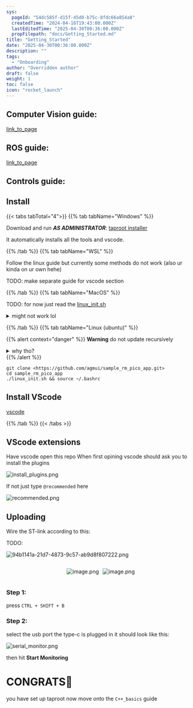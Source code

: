 ```yaml
---
sys:
  pageId: "54dc585f-d15f-45d0-b75c-8fdc66a854a8"
  createdTime: "2024-04-16T19:43:00.000Z"
  lastEditedTime: "2025-04-30T00:36:00.000Z"
  propFilepath: "docs/Getting_Started.md"
title: "Getting_Started"
date: "2025-04-30T00:36:00.000Z"
description: ""
tags:
  - "Onboarding"
author: "Overridden author"
draft: false
weight: 1
toc: false
icon: "rocket_launch"
---
```


## Computer Vision guide:

[link_to_page](86d45bc0-388b-4d26-8848-44f255f73d0e)

## ROS guide:

[link_to_page](3c76c1de-ec8f-46d6-8b0a-294005edc2d5)

## Controls guide:

## Install

{{< tabs tabTotal="4">}}
{{% tab tabName="Windows" %}}

Download and run _**AS ADMINISTRATOR**_: [taproot installer](https://github.com/Thornbots/TeachingFreshies/releases/tag/1.0)

It automatically installs all the tools and vscode.

{{% /tab %}}
{{% tab tabName="WSL" %}}

Follow the linux guide but currently some methods do not work (also ur kinda on ur own hehe)

TODO: make separate guide for vscode section

{{% /tab %}}
{{% tab tabName="MacOS" %}}

TODO: for now just read the [linux_init.sh](https://github.com/agmui/sample_rm_pico_app/blob/main/linux_init.sh)

<details>
<summary>might not work lol</summary>

`brew install libusb pkg-config`

Next install: [vscode](https://code.visualstudio.com/Download)

</details>

{{% /tab %}}
{{% tab tabName="Linux (ubuntu)" %}}

{{% alert context="danger" %}}
**Warning** do not update recursively
<details>
<summary>why tho?</summary>
There are some submodules that may go on for a while (like tinyusb) and I highly
recommend you don't need to get them.
If you want to see what submodules I update just look in `linux_init.sh`
</details>
{{% /alert %}}

```shell
git clone <https://github.com/agmui/sample_rm_pico_app.git>
cd sample_rm_pico_app
./linux_init.sh && source ~/.bashrc
```

## Install VScode

[vscode](https://code.visualstudio.com/Download)

{{% /tab %}}
{{< /tabs >}}

## VScode extensions

Have vscode open this repo
When first opining vscode should ask you to install the plugins

![install_plugins.png](https://prod-files-secure.s3.us-west-2.amazonaws.com/d518164a-d88e-44d1-a4ee-3adb3bd8bce0/89bd30f0-1825-4e77-867b-0a41ce370880/install_plugins.png?X-Amz-Algorithm=AWS4-HMAC-SHA256&X-Amz-Content-Sha256=UNSIGNED-PAYLOAD&X-Amz-Credential=ASIAZI2LB466VB7MKKN5%2F20250803%2Fus-west-2%2Fs3%2Faws4_request&X-Amz-Date=20250803T070954Z&X-Amz-Expires=3600&X-Amz-Security-Token=IQoJb3JpZ2luX2VjEOv%2F%2F%2F%2F%2F%2F%2F%2F%2F%2FwEaCXVzLXdlc3QtMiJHMEUCIQDblXxHzvJikKQab%2FGnrnPsGfM4%2B3XdT7SFpqtHZXubiAIgcYIKel5wENTnaXqzRBpPvM%2FOJ3U1YoDeth5frRjdi5gq%2FwMIJBAAGgw2Mzc0MjMxODM4MDUiDA25d%2FwgEocXC5harircAzG3gefrX6jgM3ZtBeR0hkxvuwwfsvzc0EAkLrODuWNn9pKibUwY7HJ7%2FXyjCKfZNBFkUjc25ycXMFzfLXfptIDo31QS%2B4cmcMtekQLAFHdE1Us2qryKvLja%2F73aatlvqB0c9qPG9BpJfy4KUnN64LMw3X02jNaEw9UIewkOo80ZplOgQu2JxQeH0aO1HUcvs7qunyrqHht0vKAmDfPdE1LKUhFClbDRQwUCBXnfJGsYAFampk4Z%2Bj7kiZtawKrRqAHyty%2FVb92UIIMMctMXzTfv9wxFPSrRCQS6WZZw9fMQpJBzYb331FsLULzTAqcBlPI5PVWD1uc8T6eAHLDq1DFp%2F2ZZcIEA5LTdlhGwXuezQKNzrhhrs32szOCO1e5%2B0MG13wyjFDoRH%2FxiGuhxHuTSUcRw%2FGxFsogLk6ByB5%2B3gWvpqHlLqE7aNT%2B%2BkU7TPWn8j2mNYqo0Yq6mQVPe%2F8sRU5AcoMbTKh2lJu1vMiNdCnba0UxBOdk4V0o6y4TeUsn7zZylXUx8M3xsUsbqNTT8931nOvDAT4sYyCX7deeyjhbdWqlfhL6FPZm3gSfBn4t1JdAV8j06kxA77yaNPNX%2BfNvTn1lTLKqHYC8KGSLv0w%2B9Hd5pDBbJyv8UMLuju8QGOqUBqYg25MayNdwTogPK%2Bm5Szs%2F%2Fk7SNEofOcs3e%2BcITFQ%2Fzc7bzoiE8dnSke%2BFdDwKiUoJI%2Bsag8NSmnU9omjvN7f%2Fr3y1Yhuo0Y8mAd%2F9k7OjIr36B8AWbXEKfluDZAe7fT71s%2BXVrp%2FSZihi4rKZ5PO93zsoZ0xICagkrFL5DvWYOG5%2ByhHA1AECY%2FBSjeCMpNUaXzcF37WJvyC246hj9j1P2U0wX&X-Amz-Signature=63ccd05b34398e7e4f39b61ff9910f406d6efb9ffbf318d5fcb062e3e0064686&X-Amz-SignedHeaders=host&x-amz-checksum-mode=ENABLED&x-id=GetObject)

If not just type `@recommended` here  

![recommended.png](https://prod-files-secure.s3.us-west-2.amazonaws.com/d518164a-d88e-44d1-a4ee-3adb3bd8bce0/61e661e9-5d85-4dfc-be0d-8d2097a5e793/recommended.png?X-Amz-Algorithm=AWS4-HMAC-SHA256&X-Amz-Content-Sha256=UNSIGNED-PAYLOAD&X-Amz-Credential=ASIAZI2LB466VB7MKKN5%2F20250803%2Fus-west-2%2Fs3%2Faws4_request&X-Amz-Date=20250803T070954Z&X-Amz-Expires=3600&X-Amz-Security-Token=IQoJb3JpZ2luX2VjEOv%2F%2F%2F%2F%2F%2F%2F%2F%2F%2FwEaCXVzLXdlc3QtMiJHMEUCIQDblXxHzvJikKQab%2FGnrnPsGfM4%2B3XdT7SFpqtHZXubiAIgcYIKel5wENTnaXqzRBpPvM%2FOJ3U1YoDeth5frRjdi5gq%2FwMIJBAAGgw2Mzc0MjMxODM4MDUiDA25d%2FwgEocXC5harircAzG3gefrX6jgM3ZtBeR0hkxvuwwfsvzc0EAkLrODuWNn9pKibUwY7HJ7%2FXyjCKfZNBFkUjc25ycXMFzfLXfptIDo31QS%2B4cmcMtekQLAFHdE1Us2qryKvLja%2F73aatlvqB0c9qPG9BpJfy4KUnN64LMw3X02jNaEw9UIewkOo80ZplOgQu2JxQeH0aO1HUcvs7qunyrqHht0vKAmDfPdE1LKUhFClbDRQwUCBXnfJGsYAFampk4Z%2Bj7kiZtawKrRqAHyty%2FVb92UIIMMctMXzTfv9wxFPSrRCQS6WZZw9fMQpJBzYb331FsLULzTAqcBlPI5PVWD1uc8T6eAHLDq1DFp%2F2ZZcIEA5LTdlhGwXuezQKNzrhhrs32szOCO1e5%2B0MG13wyjFDoRH%2FxiGuhxHuTSUcRw%2FGxFsogLk6ByB5%2B3gWvpqHlLqE7aNT%2B%2BkU7TPWn8j2mNYqo0Yq6mQVPe%2F8sRU5AcoMbTKh2lJu1vMiNdCnba0UxBOdk4V0o6y4TeUsn7zZylXUx8M3xsUsbqNTT8931nOvDAT4sYyCX7deeyjhbdWqlfhL6FPZm3gSfBn4t1JdAV8j06kxA77yaNPNX%2BfNvTn1lTLKqHYC8KGSLv0w%2B9Hd5pDBbJyv8UMLuju8QGOqUBqYg25MayNdwTogPK%2Bm5Szs%2F%2Fk7SNEofOcs3e%2BcITFQ%2Fzc7bzoiE8dnSke%2BFdDwKiUoJI%2Bsag8NSmnU9omjvN7f%2Fr3y1Yhuo0Y8mAd%2F9k7OjIr36B8AWbXEKfluDZAe7fT71s%2BXVrp%2FSZihi4rKZ5PO93zsoZ0xICagkrFL5DvWYOG5%2ByhHA1AECY%2FBSjeCMpNUaXzcF37WJvyC246hj9j1P2U0wX&X-Amz-Signature=40be563330f4a1c5baf51d98d887fa1e122e3adbf715988513d86956bafbf292&X-Amz-SignedHeaders=host&x-amz-checksum-mode=ENABLED&x-id=GetObject)

## Uploading

Wire the ST-link according to this:

TODO:

![94b1141a-21d7-4873-9c57-ab9d8f807222.png](https://prod-files-secure.s3.us-west-2.amazonaws.com/d518164a-d88e-44d1-a4ee-3adb3bd8bce0/e5fad17d-ab82-4300-9f4c-505ab4b1202c/94b1141a-21d7-4873-9c57-ab9d8f807222.png?X-Amz-Algorithm=AWS4-HMAC-SHA256&X-Amz-Content-Sha256=UNSIGNED-PAYLOAD&X-Amz-Credential=ASIAZI2LB466VB7MKKN5%2F20250803%2Fus-west-2%2Fs3%2Faws4_request&X-Amz-Date=20250803T070954Z&X-Amz-Expires=3600&X-Amz-Security-Token=IQoJb3JpZ2luX2VjEOv%2F%2F%2F%2F%2F%2F%2F%2F%2F%2FwEaCXVzLXdlc3QtMiJHMEUCIQDblXxHzvJikKQab%2FGnrnPsGfM4%2B3XdT7SFpqtHZXubiAIgcYIKel5wENTnaXqzRBpPvM%2FOJ3U1YoDeth5frRjdi5gq%2FwMIJBAAGgw2Mzc0MjMxODM4MDUiDA25d%2FwgEocXC5harircAzG3gefrX6jgM3ZtBeR0hkxvuwwfsvzc0EAkLrODuWNn9pKibUwY7HJ7%2FXyjCKfZNBFkUjc25ycXMFzfLXfptIDo31QS%2B4cmcMtekQLAFHdE1Us2qryKvLja%2F73aatlvqB0c9qPG9BpJfy4KUnN64LMw3X02jNaEw9UIewkOo80ZplOgQu2JxQeH0aO1HUcvs7qunyrqHht0vKAmDfPdE1LKUhFClbDRQwUCBXnfJGsYAFampk4Z%2Bj7kiZtawKrRqAHyty%2FVb92UIIMMctMXzTfv9wxFPSrRCQS6WZZw9fMQpJBzYb331FsLULzTAqcBlPI5PVWD1uc8T6eAHLDq1DFp%2F2ZZcIEA5LTdlhGwXuezQKNzrhhrs32szOCO1e5%2B0MG13wyjFDoRH%2FxiGuhxHuTSUcRw%2FGxFsogLk6ByB5%2B3gWvpqHlLqE7aNT%2B%2BkU7TPWn8j2mNYqo0Yq6mQVPe%2F8sRU5AcoMbTKh2lJu1vMiNdCnba0UxBOdk4V0o6y4TeUsn7zZylXUx8M3xsUsbqNTT8931nOvDAT4sYyCX7deeyjhbdWqlfhL6FPZm3gSfBn4t1JdAV8j06kxA77yaNPNX%2BfNvTn1lTLKqHYC8KGSLv0w%2B9Hd5pDBbJyv8UMLuju8QGOqUBqYg25MayNdwTogPK%2Bm5Szs%2F%2Fk7SNEofOcs3e%2BcITFQ%2Fzc7bzoiE8dnSke%2BFdDwKiUoJI%2Bsag8NSmnU9omjvN7f%2Fr3y1Yhuo0Y8mAd%2F9k7OjIr36B8AWbXEKfluDZAe7fT71s%2BXVrp%2FSZihi4rKZ5PO93zsoZ0xICagkrFL5DvWYOG5%2ByhHA1AECY%2FBSjeCMpNUaXzcF37WJvyC246hj9j1P2U0wX&X-Amz-Signature=eac91d448bc426431c58e32017d45f9dd151a58abf65e32431385184c47ca363&X-Amz-SignedHeaders=host&x-amz-checksum-mode=ENABLED&x-id=GetObject)

<div style="display: flex;flex-direction: row; column-gap:10px; max-width: 630px;justify-content: center;">
<div>

![image.png](https://prod-files-secure.s3.us-west-2.amazonaws.com/d518164a-d88e-44d1-a4ee-3adb3bd8bce0/210ecb78-1116-4d7b-b9b7-2292f66fa2c2/image.png?X-Amz-Algorithm=AWS4-HMAC-SHA256&X-Amz-Content-Sha256=UNSIGNED-PAYLOAD&X-Amz-Credential=ASIAZI2LB466UPODOTPZ%2F20250803%2Fus-west-2%2Fs3%2Faws4_request&X-Amz-Date=20250803T070957Z&X-Amz-Expires=3600&X-Amz-Security-Token=IQoJb3JpZ2luX2VjEO%2F%2F%2F%2F%2F%2F%2F%2F%2F%2F%2FwEaCXVzLXdlc3QtMiJHMEUCIQCuyQPFhe0u6V68knZwDIogQChwdtgYLDzX%2FBS4M8lCxwIgL6IK8L6xQ7b3AQY00Tg2c0pTm38qdwZZOWewPxfNmWYq%2FwMIKBAAGgw2Mzc0MjMxODM4MDUiDLIWQVEu34HRDT0RzircA3Lf8nnkXVlKyk6%2Fgal43diXInP3JlSEgAPxJUawi453nIbpfwLRmSgZi71Ud6f3Axn7SBasdm7p2y5QDEmo%2Fbum5k05DALPvfP9FUEYFDypgMwaxs6DwUBVcC6Y69T108opLKjvA0GGsx9wboCru5TMv7JK9PbvorsV6KVC17OOAN6TeUopnXo7tR0ykovt4Dw8W8wt80pq2Lg0kNC8JbsOKUCS%2BUhz8sZD29Kg9g0YJpUwmgWawN%2Bhtw2rRY8RCJWg5BMibAt7L5VEFhBzkrMzH%2BCCvOklCrOremsOF8b0ei44zpmagc9HoAN2saVBkiIyQvTm307RoTapCUckVu%2BIQkXuPEjqSiBn83maF%2B4s9QKrMYPyjmPyJdZns6BF6zwphd%2FESJ1qbMcf%2B6KeaFndbj2koeuksSEbBPZlVkc%2FSpmcS5XIsB1cDE1nSvAe3y5hDmNG%2FKmEHB7nCSGXLQa5%2FLFz0a2lCqWASPeGEA8r%2FvvWxUo72cDdBmi5Mut0HNuFeX9gR%2BtyiD%2Bdv9LOfq5eAbUAXq1zQr%2BdyN%2FB9Nhv3XwxWhk021UdwMNuzMfwUZmQGSYIeIWS82UjA8ofq%2FUMamThQxw9cTI%2BEydqMZw0MNxNbfCwPJDIRUXOMNCCvMQGOqUB7rEg84pIXPWBASo%2BobaBtuExvGZqIv5yLc0wVx3vz6uBa5KoYJvRsrUFKvQElayMskz4kgqP5MP%2FS62o%2FgWBcn4KLsxE%2FH98ohy5jLBP%2FPorY4a6Gcxw62WsYUy%2BXjW%2F3yhJwZgFOXz5XuDdgpJaKDmTXARvwC8YnuWX8gHYXjQjFPuNzy%2FogZoPSIebs77GWzXwozUJ0J1ZY5bgo6Ibbw1fyAi1&X-Amz-Signature=34d1b6d86b412a30d69ebbd36b391ae71559b8280e1a1023b057fdb9af199b3a&X-Amz-SignedHeaders=host&x-amz-checksum-mode=ENABLED&x-id=GetObject)

</div>
<div>

![image.png](https://prod-files-secure.s3.us-west-2.amazonaws.com/d518164a-d88e-44d1-a4ee-3adb3bd8bce0/33a0fd0f-8ca6-4a86-8e09-26e95ded1fff/image.png?X-Amz-Algorithm=AWS4-HMAC-SHA256&X-Amz-Content-Sha256=UNSIGNED-PAYLOAD&X-Amz-Credential=ASIAZI2LB466ZM4MWSZC%2F20250803%2Fus-west-2%2Fs3%2Faws4_request&X-Amz-Date=20250803T070957Z&X-Amz-Expires=3600&X-Amz-Security-Token=IQoJb3JpZ2luX2VjEOv%2F%2F%2F%2F%2F%2F%2F%2F%2F%2FwEaCXVzLXdlc3QtMiJHMEUCIQCX76BOE2j4nLCtQKc074YgU%2BmK5k8RMOzLJldynj3t9QIgL%2BgKhfedhswmbIWombzgtsaahI7iO5JE%2BCgY8etr2swq%2FwMIJBAAGgw2Mzc0MjMxODM4MDUiDODNTUFws66ruE7K8CrcAwubejfhqKEYxV16IIBfoWgAcL%2FOToN5SJN73Bcg8hEqZg%2BVvsuc%2BsqCk0Hl6QfYfKQcKrKwCWinGwFwq9n1XVIJY2IjDV9SmmrrQE786mRkKDwyVWHxqR47CSnfAKoDvP0r29JZrs4W8JCtl0n9qnSmpGasIFzhUq0oTixsGOShMHOZh5ooyaSzv%2Bp3M7mxkyddglYozMCB4uQuTUttc0leFyntGcLAvwcmIksRSvdyFNm%2BRG%2FNaVXFf5SU2V0PnnehVh61W0vxrXjSnyfk6bsPZvHdLuf5t1nzzRFZ1NaBCsh239P2DWoIQlKV%2FNPlYWETVahReoqMPhzFkohb27K869dNRXhIXdE6BWQumwCS%2FiQzyLgNnohEItqHpqqTo32vbDot%2FV9iV9oUwXQAYbfPf8j3W8BbEFVB6h%2FhF2F78GLr%2B7yzPBz%2FIG10%2BhdYGj%2FTwU%2FyPbayMXZFxUEYWtvSZIu955rdC%2BwFl7csJCtn95h7E3vcS3iHTB%2BSKYIyTmpLapDD39TYFjbZsZqTG3YMpxUaErnhEDAfhKyhqVxATqmxb9rwZbhvsUTiop7un1GJdlbZs065xIHZ%2FQvxPvTYF%2BXAtaiImRyS%2FngMDmcdfTQustPe4MMMvWnaMJGiu8QGOqUBlcNb7hCItfa9sHczwSRSRgZbP4rKTicycI1Oad95kT9bzeCsJUrTbowIhG2jRb28JKLzzqbf5grrOXDMhZiviBoVQsyum%2BOQ6YMkSm%2FhtuT8%2BTWTTt3yd6UYeV8BSriEfAZM7Pb4RFqu99u9ZWhmErMecVzjpB50%2FTN6l%2BOBn4u8WPViFAExd43S8fh80ezuYqQvag5aoLnD%2BvajUGlXO7eAJfqr&X-Amz-Signature=bcecf72116214f945d680fd58327bcf670fac4c113106d41f3a889b305b8d598&X-Amz-SignedHeaders=host&x-amz-checksum-mode=ENABLED&x-id=GetObject)

</div>
</div>

### Step 1:

press `CTRL + SHIFT + B`

### Step 2:

select the usb port the type-c is plugged in it should look like this:

![serial_monitor.png](https://prod-files-secure.s3.us-west-2.amazonaws.com/d518164a-d88e-44d1-a4ee-3adb3bd8bce0/f03f4774-05d4-4393-b6a0-d5efb6d315ab/serial_monitor.png?X-Amz-Algorithm=AWS4-HMAC-SHA256&X-Amz-Content-Sha256=UNSIGNED-PAYLOAD&X-Amz-Credential=ASIAZI2LB466VB7MKKN5%2F20250803%2Fus-west-2%2Fs3%2Faws4_request&X-Amz-Date=20250803T070954Z&X-Amz-Expires=3600&X-Amz-Security-Token=IQoJb3JpZ2luX2VjEOv%2F%2F%2F%2F%2F%2F%2F%2F%2F%2FwEaCXVzLXdlc3QtMiJHMEUCIQDblXxHzvJikKQab%2FGnrnPsGfM4%2B3XdT7SFpqtHZXubiAIgcYIKel5wENTnaXqzRBpPvM%2FOJ3U1YoDeth5frRjdi5gq%2FwMIJBAAGgw2Mzc0MjMxODM4MDUiDA25d%2FwgEocXC5harircAzG3gefrX6jgM3ZtBeR0hkxvuwwfsvzc0EAkLrODuWNn9pKibUwY7HJ7%2FXyjCKfZNBFkUjc25ycXMFzfLXfptIDo31QS%2B4cmcMtekQLAFHdE1Us2qryKvLja%2F73aatlvqB0c9qPG9BpJfy4KUnN64LMw3X02jNaEw9UIewkOo80ZplOgQu2JxQeH0aO1HUcvs7qunyrqHht0vKAmDfPdE1LKUhFClbDRQwUCBXnfJGsYAFampk4Z%2Bj7kiZtawKrRqAHyty%2FVb92UIIMMctMXzTfv9wxFPSrRCQS6WZZw9fMQpJBzYb331FsLULzTAqcBlPI5PVWD1uc8T6eAHLDq1DFp%2F2ZZcIEA5LTdlhGwXuezQKNzrhhrs32szOCO1e5%2B0MG13wyjFDoRH%2FxiGuhxHuTSUcRw%2FGxFsogLk6ByB5%2B3gWvpqHlLqE7aNT%2B%2BkU7TPWn8j2mNYqo0Yq6mQVPe%2F8sRU5AcoMbTKh2lJu1vMiNdCnba0UxBOdk4V0o6y4TeUsn7zZylXUx8M3xsUsbqNTT8931nOvDAT4sYyCX7deeyjhbdWqlfhL6FPZm3gSfBn4t1JdAV8j06kxA77yaNPNX%2BfNvTn1lTLKqHYC8KGSLv0w%2B9Hd5pDBbJyv8UMLuju8QGOqUBqYg25MayNdwTogPK%2Bm5Szs%2F%2Fk7SNEofOcs3e%2BcITFQ%2Fzc7bzoiE8dnSke%2BFdDwKiUoJI%2Bsag8NSmnU9omjvN7f%2Fr3y1Yhuo0Y8mAd%2F9k7OjIr36B8AWbXEKfluDZAe7fT71s%2BXVrp%2FSZihi4rKZ5PO93zsoZ0xICagkrFL5DvWYOG5%2ByhHA1AECY%2FBSjeCMpNUaXzcF37WJvyC246hj9j1P2U0wX&X-Amz-Signature=f3497eb2b489def9ca3ea6afb3e8ecfa7e985679526d0d6c51767a79a7a22b07&X-Amz-SignedHeaders=host&x-amz-checksum-mode=ENABLED&x-id=GetObject)

then hit **Start Monitoring**

# CONGRATS🎉

you have set up taproot now move onto the `C++_basics` guide
